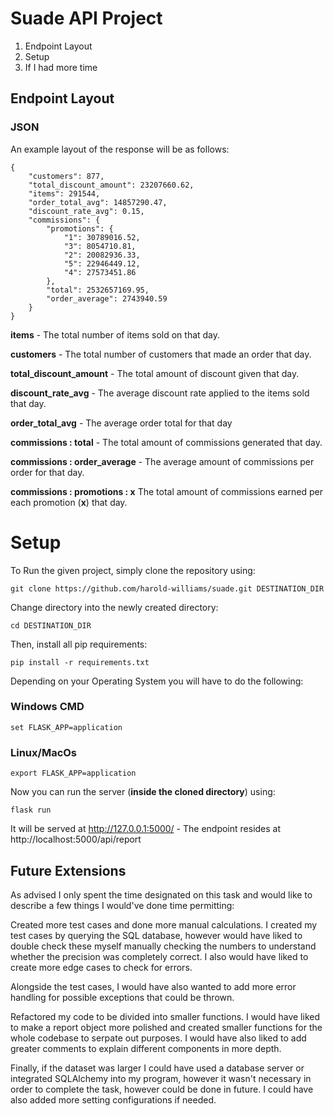 # Suade API Project

1. Endpoint Layout
2. Setup
3. If I had more time


## Endpoint Layout
<a name="section-1"></a> 

### JSON
An example layout of the response will be as follows:
```
{
    "customers": 877,
    "total_discount_amount": 23207660.62,
    "items": 291544,
    "order_total_avg": 14857290.47,
    "discount_rate_avg": 0.15,
    "commissions": {
        "promotions": {
            "1": 30789016.52,
            "3": 8054710.81,
            "2": 20082936.33,
            "5": 22946449.12,
            "4": 27573451.86
        },
        "total": 2532657169.95,
        "order_average": 2743940.59
    }
}
```
__items__ - The total number of items sold on that day.

__customers__ - The total number of customers that made an order that day.

__total_discount_amount__ - The total amount of discount given that day.

__discount_rate_avg__ - The average discount rate applied to the items sold that day.

__order_total_avg__ - The average order total for that day

__commissions : total__ - The total amount of commissions generated that day.

__commissions : order_average__ - The average amount of commissions per order for that day.

__commissions : promotions : x__ The total amount of commissions earned per each promotion (__x__) that day.


# Setup

<a name="section-2"></a> 
To Run the given project, simply clone the repository using:

```
git clone https://github.com/harold-williams/suade.git DESTINATION_DIR 
```
Change directory into the newly created directory:

```
cd DESTINATION_DIR
```

Then, install all pip requirements:

```
pip install -r requirements.txt
```

Depending on your Operating System you will have to do the following:

### Windows CMD
```
set FLASK_APP=application
```
### Linux/MacOs
```
export FLASK_APP=application
```

Now you can run the server (__inside the cloned directory__) using:

```
flask run
```

It will be served at http://127.0.0.1:5000/ - The endpoint resides at http://localhost:5000/api/report

## Future Extensions

As advised I only spent the time designated on this task and would like to describe a few things I would've done time permitting:

Created more test cases and done more manual calculations. I created my test cases by querying the SQL database, however would have liked to double check these myself manually checking the numbers to understand whether the precision was completely correct. I also would have liked to create more edge cases to check for errors.

Alongside the test cases, I would have also wanted to add more error handling for possible exceptions that could be thrown.

Refactored my code to be divided into smaller functions. I would have liked to make a report object more polished and created smaller functions for the whole codebase to serpate out purposes. I would have also liked to add greater comments to explain different components in more depth.

Finally, if the dataset was larger I could have used a database server or integrated SQLAlchemy into my program, however it wasn't necessary in order to complete the task, however could be done in future. I could have also added more setting configurations if needed.

